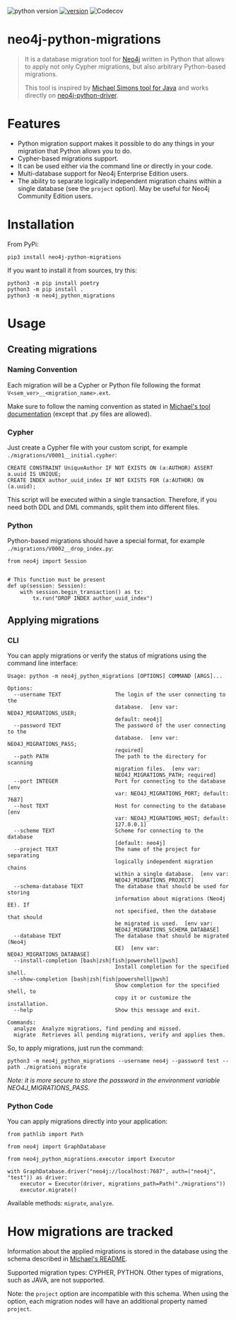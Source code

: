 ![python version](https://img.shields.io/pypi/pyversions/neo4j-python-migrations?style=for-the-badge) 
[![version](https://img.shields.io/pypi/v/neo4j-python-migrations?style=for-the-badge)](https://pypi.org/project/neo4j-python-migrations/)
![Codecov](https://img.shields.io/codecov/c/github/booqoffsky/neo4j-python-migrations?style=for-the-badge&token=CP9ZKK430Z)

# neo4j-python-migrations

> It is a database migration tool for [Neo4j](http://neo4j.com) written in Python
> that allows to apply not only Cypher migrations, but also arbitrary Python-based migrations.
> 
> This tool is inspired by [Michael Simons tool for Java](https://github.com/michael-simons/neo4j-migrations)
> and works directly on [neo4j-python-driver](https://github.com/neo4j/neo4j-python-driver).

# Features
- Python migration support makes it possible to do any things in your migration that Python allows you to do.
- Cypher-based migrations support.
- It can be used either via the command line or directly in your code.
- Multi-database support for Neo4j Enterprise Edition users.
- The ability to separate logically independent migration chains within a single database (see the `project` option).
May be useful for Neo4j Community Edition users.

# Installation
From PyPi:

`pip3 install neo4j-python-migrations`

If you want to install it from sources, try this:

```
python3 -m pip install poetry
python3 -m pip install .
python3 -m neo4j_python_migrations 
```

# Usage
## Creating migrations
### Naming Convention
Each migration will be a Cypher or Python file following the format `V<sem_ver>__<migration_name>.ext`.

Make sure to follow the naming convention as stated in 
[Michael's tool documentation](https://michael-simons.github.io/neo4j-migrations/current/#concepts_naming-conventions)
(except that .py files are allowed).

### Cypher
Just create a Cypher file with your custom script, for example `./migrations/V0001__initial.cypher`:
```
CREATE CONSTRAINT UniqueAuthor IF NOT EXISTS ON (a:AUTHOR) ASSERT a.uuid IS UNIQUE;
CREATE INDEX author_uuid_index IF NOT EXISTS FOR (a:AUTHOR) ON (a.uuid);
```
This script will be executed within a single transaction.
Therefore, if you need both DDL and DML commands, split them into different files.

### Python
Python-based migrations should have a special format, for example `./migrations/V0002__drop_index.py`:
```
from neo4j import Session


# This function must be present
def up(session: Session):
    with session.begin_transaction() as tx:
        tx.run("DROP INDEX author_uuid_index")
```

## Applying migrations
### CLI
You can apply migrations or verify the status of migrations using the command line interface:
```
Usage: python -m neo4j_python_migrations [OPTIONS] COMMAND [ARGS]...

Options:
  --username TEXT                 The login of the user connecting to the
                                  database.  [env var: NEO4J_MIGRATIONS_USER;
                                  default: neo4j]
  --password TEXT                 The password of the user connecting to the
                                  database.  [env var: NEO4J_MIGRATIONS_PASS;
                                  required]
  --path PATH                     The path to the directory for scanning
                                  migration files.  [env var:
                                  NEO4J_MIGRATIONS_PATH; required]
  --port INTEGER                  Port for connecting to the database  [env
                                  var: NEO4J_MIGRATIONS_PORT; default: 7687]
  --host TEXT                     Host for connecting to the database  [env
                                  var: NEO4J_MIGRATIONS_HOST; default:
                                  127.0.0.1]
  --scheme TEXT                   Scheme for connecting to the database
                                  [default: neo4j]
  --project TEXT                  The name of the project for separating
                                  logically independent migration chains
                                  within a single database.  [env var:
                                  NEO4J_MIGRATIONS_PROJECT]
  --schema-database TEXT          The database that should be used for storing
                                  information about migrations (Neo4j EE). If
                                  not specified, then the database that should
                                  be migrated is used.  [env var:
                                  NEO4J_MIGRATIONS_SCHEMA_DATABASE]
  --database TEXT                 The database that should be migrated (Neo4j
                                  EE)  [env var: NEO4J_MIGRATIONS_DATABASE]
  --install-completion [bash|zsh|fish|powershell|pwsh]
                                  Install completion for the specified shell.
  --show-completion [bash|zsh|fish|powershell|pwsh]
                                  Show completion for the specified shell, to
                                  copy it or customize the installation.
  --help                          Show this message and exit.

Commands:
  analyze  Analyze migrations, find pending and missed.
  migrate  Retrieves all pending migrations, verify and applies them.
```

So, to apply migrations, just run the command:

`python3 -m neo4j_python_migrations --username neo4j --password test --path ./migrations migrate`

_Note: it is more secure to store the password in the environment variable NEO4J_MIGRATIONS_PASS._

### Python Code
You can apply migrations directly into your application:

```
from pathlib import Path

from neo4j import GraphDatabase

from neo4j_python_migrations.executor import Executor

with GraphDatabase.driver("neo4j://localhost:7687", auth=("neo4j", "test")) as driver:
    executor = Executor(driver, migrations_path=Path("./migrations"))
    executor.migrate()
```
Available methods: `migrate`, `analyze`. 

# How migrations are tracked
Information about the applied migrations is stored in the database using the schema
described in [Michael's README](https://michael-simons.github.io/neo4j-migrations/current/#concepts_chain).

Supported migration types: СYPHER, PYTHON. Other types of migrations, such as JAVA, are not supported.

Note: the `project` option are incompatible with this schema. 
When using the option, each migration nodes will have an additional property named `project`.



